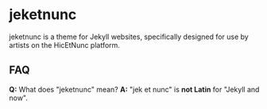 # jeketnunc

jeketnunc is a theme for Jekyll websites, specifically designed for use by artists on the HicEtNunc platform.

## FAQ
**Q:** What does "jeketnunc" mean?
**A:** "jek et nunc" is **not Latin** for "Jekyll and now".
